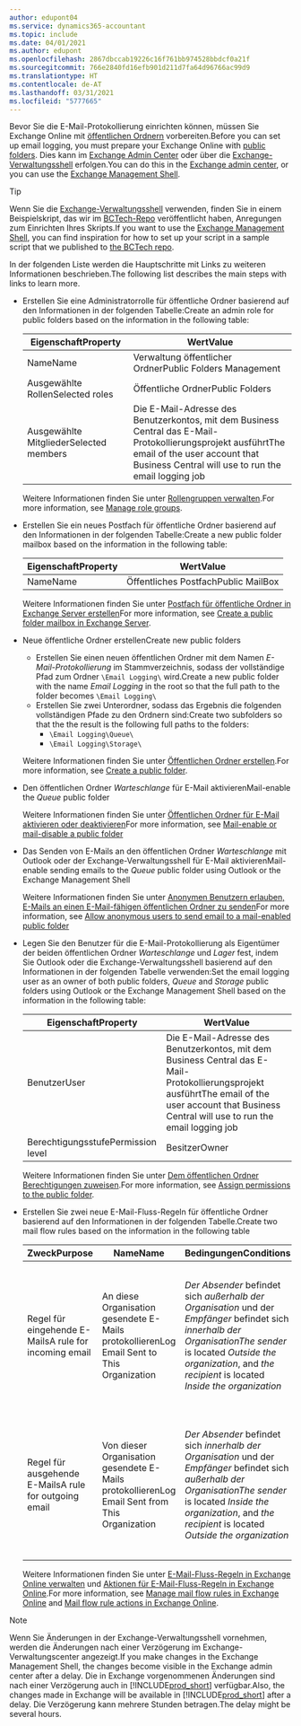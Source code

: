 ```yaml
---
author: edupont04
ms.service: dynamics365-accountant
ms.topic: include
ms.date: 04/01/2021
ms.author: edupont
ms.openlocfilehash: 2867dbccab19226c16f761bb974528bbdcf0a21f
ms.sourcegitcommit: 766e2840fd16efb901d211d7fa64d96766ac99d9
ms.translationtype: HT
ms.contentlocale: de-AT
ms.lasthandoff: 03/31/2021
ms.locfileid: "5777665"
---
```

<span data-ttu-id="68cd5-101">Bevor Sie die E-Mail-Protokollierung einrichten können, müssen Sie Exchange Online mit [öffentlichen Ordnern](/exchange/collaboration/public-folders/public-folders?view=exchserver-2019&preserve-view=true ) vorbereiten.</span><span class="sxs-lookup"><span data-stu-id="68cd5-101">Before you can set up email logging, you must prepare your Exchange Online with [public folders](/exchange/collaboration/public-folders/public-folders?view=exchserver-2019&preserve-view=true ).</span></span> <span data-ttu-id="68cd5-102">Dies kann im [Exchange Admin Center](/Exchange/architecture/client-access/exchange-admin-center?view=exchserver-2019&preserve-view=true ) oder über die [Exchange-Verwaltungsshell](/powershell/exchange/exchange-management-shell?view=exchange-ps&preserve-view=true ) erfolgen.</span><span class="sxs-lookup"><span data-stu-id="68cd5-102">You can do this in the [Exchange admin center](/Exchange/architecture/client-access/exchange-admin-center?view=exchserver-2019&preserve-view=true ), or you can use the [Exchange Management Shell](/powershell/exchange/exchange-management-shell?view=exchange-ps&preserve-view=true ).</span></span>  

> [!TIP]
> <span data-ttu-id="68cd5-103">Wenn Sie die [Exchange-Verwaltungsshell](/powershell/exchange/exchange-management-shell?view=exchange-ps&preserve-view=true ) verwenden, finden Sie in einem Beispielskript, das wir im [BCTech-Repo](https://github.com/microsoft/BCTech/tree/master/samples/EmailLogging) veröffentlicht haben, Anregungen zum Einrichten Ihres Skripts.</span><span class="sxs-lookup"><span data-stu-id="68cd5-103">If you want to use the [Exchange Management Shell](/powershell/exchange/exchange-management-shell?view=exchange-ps&preserve-view=true ), you can find inspiration for how to set up your script in a sample script that we published to [the BCTech repo](https://github.com/microsoft/BCTech/tree/master/samples/EmailLogging).</span></span>

<span data-ttu-id="68cd5-104">In der folgenden Liste werden die Hauptschritte mit Links zu weiteren Informationen beschrieben.</span><span class="sxs-lookup"><span data-stu-id="68cd5-104">The following list describes the main steps with links to learn more.</span></span>  

- <span data-ttu-id="68cd5-105">Erstellen Sie eine Administratorrolle für öffentliche Ordner basierend auf den Informationen in der folgenden Tabelle:</span><span class="sxs-lookup"><span data-stu-id="68cd5-105">Create an admin role for public folders based on the information in the following table:</span></span>

  |<span data-ttu-id="68cd5-106">Eigenschaft</span><span class="sxs-lookup"><span data-stu-id="68cd5-106">Property</span></span>        |<span data-ttu-id="68cd5-107">Wert</span><span class="sxs-lookup"><span data-stu-id="68cd5-107">Value</span></span>                     |
  |----------------|--------------------------|
  |<span data-ttu-id="68cd5-108">Name</span><span class="sxs-lookup"><span data-stu-id="68cd5-108">Name</span></span>            |<span data-ttu-id="68cd5-109">Verwaltung öffentlicher Ordner</span><span class="sxs-lookup"><span data-stu-id="68cd5-109">Public Folders Management</span></span> |
  |<span data-ttu-id="68cd5-110">Ausgewählte Rollen</span><span class="sxs-lookup"><span data-stu-id="68cd5-110">Selected roles</span></span>  |<span data-ttu-id="68cd5-111">Öffentliche Ordner</span><span class="sxs-lookup"><span data-stu-id="68cd5-111">Public Folders</span></span>            |
  |<span data-ttu-id="68cd5-112">Ausgewählte Mitglieder</span><span class="sxs-lookup"><span data-stu-id="68cd5-112">Selected members</span></span>|<span data-ttu-id="68cd5-113">Die E-Mail-Adresse des Benutzerkontos, mit dem Business Central das E-Mail-Protokollierungsprojekt ausführt</span><span class="sxs-lookup"><span data-stu-id="68cd5-113">The email of the user account that Business Central will use to run the email logging job</span></span>|

  <span data-ttu-id="68cd5-114">Weitere Informationen finden Sie unter [Rollengruppen verwalten](/exchange/permissions/role-groups?view=exchserver-2019&preserve-view=true).</span><span class="sxs-lookup"><span data-stu-id="68cd5-114">For more information, see [Manage role groups](/exchange/permissions/role-groups?view=exchserver-2019&preserve-view=true).</span></span>

- <span data-ttu-id="68cd5-115">Erstellen Sie ein neues Postfach für öffentliche Ordner basierend auf den Informationen in der folgenden Tabelle:</span><span class="sxs-lookup"><span data-stu-id="68cd5-115">Create a new public folder mailbox based on the information in the following table:</span></span>

  |<span data-ttu-id="68cd5-116">Eigenschaft</span><span class="sxs-lookup"><span data-stu-id="68cd5-116">Property</span></span>        |<span data-ttu-id="68cd5-117">Wert</span><span class="sxs-lookup"><span data-stu-id="68cd5-117">Value</span></span>                     |
  |----------------|--------------------------|
  |<span data-ttu-id="68cd5-118">Name</span><span class="sxs-lookup"><span data-stu-id="68cd5-118">Name</span></span>            |<span data-ttu-id="68cd5-119">Öffentliches Postfach</span><span class="sxs-lookup"><span data-stu-id="68cd5-119">Public MailBox</span></span>            |

  <span data-ttu-id="68cd5-120">Weitere Informationen finden Sie unter [Postfach für öffentliche Ordner in Exchange Server erstellen](/exchange/collaboration/public-folders/create-public-folder-mailboxes)</span><span class="sxs-lookup"><span data-stu-id="68cd5-120">For more information, see [Create a public folder mailbox in Exchange Server](/exchange/collaboration/public-folders/create-public-folder-mailboxes).</span></span>  

- <span data-ttu-id="68cd5-121">Neue öffentliche Ordner erstellen</span><span class="sxs-lookup"><span data-stu-id="68cd5-121">Create new public folders</span></span>

  - <span data-ttu-id="68cd5-122">Erstellen Sie einen neuen öffentlichen Ordner mit dem Namen *E-Mail-Protokollierung* im Stammverzeichnis, sodass der vollständige Pfad zum Ordner ```\Email Logging\``` wird.</span><span class="sxs-lookup"><span data-stu-id="68cd5-122">Create a new public folder with the name *Email Logging* in the root so that the full path to the folder becomes ```\Email Logging\```</span></span>
  - <span data-ttu-id="68cd5-123">Erstellen Sie zwei Unterordner, sodass das Ergebnis die folgenden vollständigen Pfade zu den Ordnern sind:</span><span class="sxs-lookup"><span data-stu-id="68cd5-123">Create two subfolders so that the the result is the following full paths to the folders:</span></span>
    - ```\Email Logging\Queue\```
    - ```\Email Logging\Storage\```

  <span data-ttu-id="68cd5-124">Weitere Informationen finden Sie unter [Öffentlichen Ordner erstellen](/exchange/collaboration/public-folders/create-public-folders?view=exchserver-2019&preserve-view=true).</span><span class="sxs-lookup"><span data-stu-id="68cd5-124">For more information, see [Create a public folder](/exchange/collaboration/public-folders/create-public-folders?view=exchserver-2019&preserve-view=true).</span></span>

- <span data-ttu-id="68cd5-125">Den öffentlichen Ordner *Warteschlange* für E-Mail aktivieren</span><span class="sxs-lookup"><span data-stu-id="68cd5-125">Mail-enable the *Queue* public folder</span></span>

  <span data-ttu-id="68cd5-126">Weitere Informationen finden Sie unter [Öffentlichen Ordner für E-Mail aktivieren oder deaktivieren](/exchange/collaboration/public-folders/mail-enable-or-disable?view=exchserver-2019&preserve-view=true)</span><span class="sxs-lookup"><span data-stu-id="68cd5-126">For more information, see [Mail-enable or mail-disable a public folder](/exchange/collaboration/public-folders/mail-enable-or-disable?view=exchserver-2019&preserve-view=true)</span></span>

- <span data-ttu-id="68cd5-127">Das Senden von E-Mails an den öffentlichen Ordner *Warteschlange* mit Outlook oder der Exchange-Verwaltungsshell für E-Mail aktivieren</span><span class="sxs-lookup"><span data-stu-id="68cd5-127">Mail-enable sending emails to the *Queue* public folder using Outlook or the Exchange Management Shell</span></span>

  <span data-ttu-id="68cd5-128">Weitere Informationen finden Sie unter [Anonymen Benutzern erlauben, E-Mails an einen E-Mail-fähigen öffentlichen Ordner zu senden](/exchange/collaboration/public-folders/mail-enable-or-disable#allow-anonymous-users-to-send-email-to-a-mail-enabled-public-folder?view=exchserver-2019&preserve-view=true)</span><span class="sxs-lookup"><span data-stu-id="68cd5-128">For more information, see [Allow anonymous users to send email to a mail-enabled public folder](/exchange/collaboration/public-folders/mail-enable-or-disable#allow-anonymous-users-to-send-email-to-a-mail-enabled-public-folder?view=exchserver-2019&preserve-view=true)</span></span>

- <span data-ttu-id="68cd5-129">Legen Sie den Benutzer für die E-Mail-Protokollierung als Eigentümer der beiden öffentlichen Ordner *Warteschlange* und *Lager* fest, indem Sie Outlook oder die Exchange-Verwaltungsshell basierend auf den Informationen in der folgenden Tabelle verwenden:</span><span class="sxs-lookup"><span data-stu-id="68cd5-129">Set the email logging user as an owner of both public folders, *Queue* and *Storage* public folders  using Outlook or the Exchange Management Shell based on the information in the following table:</span></span>

  |<span data-ttu-id="68cd5-130">Eigenschaft</span><span class="sxs-lookup"><span data-stu-id="68cd5-130">Property</span></span>        |<span data-ttu-id="68cd5-131">Wert</span><span class="sxs-lookup"><span data-stu-id="68cd5-131">Value</span></span>                     |
  |----------------|--------------------------|
  |<span data-ttu-id="68cd5-132">Benutzer</span><span class="sxs-lookup"><span data-stu-id="68cd5-132">User</span></span>            |<span data-ttu-id="68cd5-133">Die E-Mail-Adresse des Benutzerkontos, mit dem Business Central das E-Mail-Protokollierungsprojekt ausführt</span><span class="sxs-lookup"><span data-stu-id="68cd5-133">The email of the user account that Business Central will use to run the email logging job</span></span>|
  |<span data-ttu-id="68cd5-134">Berechtigungsstufe</span><span class="sxs-lookup"><span data-stu-id="68cd5-134">Permission level</span></span>|<span data-ttu-id="68cd5-135">Besitzer</span><span class="sxs-lookup"><span data-stu-id="68cd5-135">Owner</span></span>                     |

  <span data-ttu-id="68cd5-136">Weitere Informationen finden Sie unter [Dem öffentlichen Ordner Berechtigungen zuweisen](/exchange/collaboration-exo/public-folders/set-up-public-folders#step-3-assign-permissions-to-the-public-folder).</span><span class="sxs-lookup"><span data-stu-id="68cd5-136">For more information, see [Assign permissions to the public folder](/exchange/collaboration-exo/public-folders/set-up-public-folders#step-3-assign-permissions-to-the-public-folder).</span></span>

- <span data-ttu-id="68cd5-137">Erstellen Sie zwei neue E-Mail-Fluss-Regeln für öffentliche Ordner basierend auf den Informationen in der folgenden Tabelle.</span><span class="sxs-lookup"><span data-stu-id="68cd5-137">Create two mail flow rules based on the information in the following table</span></span>

  |<span data-ttu-id="68cd5-138">Zweck</span><span class="sxs-lookup"><span data-stu-id="68cd5-138">Purpose</span></span>  |<span data-ttu-id="68cd5-139">Name</span><span class="sxs-lookup"><span data-stu-id="68cd5-139">Name</span></span> |<span data-ttu-id="68cd5-140">Bedingungen</span><span class="sxs-lookup"><span data-stu-id="68cd5-140">Conditions</span></span>                        |<span data-ttu-id="68cd5-141">Aktion</span><span class="sxs-lookup"><span data-stu-id="68cd5-141">Action</span></span>                                       |
  |---------|-----|----------------------------------|---------------------------------------------|
  |<span data-ttu-id="68cd5-142">Regel für eingehende E-Mails</span><span class="sxs-lookup"><span data-stu-id="68cd5-142">A rule for incoming email</span></span> |<span data-ttu-id="68cd5-143">An diese Organisation gesendete E-Mails protokollieren</span><span class="sxs-lookup"><span data-stu-id="68cd5-143">Log Email Sent to This Organization</span></span>|<span data-ttu-id="68cd5-144">*Der Absender* befindet sich *außerhalb der Organisation* und der *Empfänger* befindet sich *innerhalb der Organisation*</span><span class="sxs-lookup"><span data-stu-id="68cd5-144">*The sender* is located *Outside the organization*, and *the recipient* is located *Inside the organization*</span></span>|<span data-ttu-id="68cd5-145">Das für den öffentlichen Ordner *Warteschlange* festgelegte E-Mail-Konto mit Bcc senden</span><span class="sxs-lookup"><span data-stu-id="68cd5-145">BCC the email account that is specified for the *Queue* public folder</span></span>|
  |<span data-ttu-id="68cd5-146">Regel für ausgehende E-Mails</span><span class="sxs-lookup"><span data-stu-id="68cd5-146">A rule for outgoing email</span></span> | <span data-ttu-id="68cd5-147">Von dieser Organisation gesendete E-Mails protokollieren</span><span class="sxs-lookup"><span data-stu-id="68cd5-147">Log Email Sent from This Organization</span></span> |<span data-ttu-id="68cd5-148">*Der Absender* befindet sich *innerhalb der Organisation* und der *Empfänger* befindet sich *außerhalb der Organisation*</span><span class="sxs-lookup"><span data-stu-id="68cd5-148">*The sender* is located *Inside the organization*, and *the recipient* is located *Outside the organization*</span></span>|<span data-ttu-id="68cd5-149">Das für den öffentlichen Ordner *Warteschlange* festgelegte E-Mail-Konto mit Bcc senden</span><span class="sxs-lookup"><span data-stu-id="68cd5-149">BCC the email account that is specified for the *Queue* public folder</span></span>|
  
  <span data-ttu-id="68cd5-150">Weitere Informationen finden Sie unter [E-Mail-Fluss-Regeln in Exchange Online verwalten](/exchange/security-and-compliance/mail-flow-rules/manage-mail-flow-rules) und [Aktionen für E-Mail-Fluss-Regeln in Exchange Online](/exchange/security-and-compliance/mail-flow-rules/mail-flow-rule-actions).</span><span class="sxs-lookup"><span data-stu-id="68cd5-150">For more information, see [Manage mail flow rules in Exchange Online](/exchange/security-and-compliance/mail-flow-rules/manage-mail-flow-rules) and [Mail flow rule actions in Exchange Online](/exchange/security-and-compliance/mail-flow-rules/mail-flow-rule-actions).</span></span>

> [!NOTE]
> <span data-ttu-id="68cd5-151">Wenn Sie Änderungen in der Exchange-Verwaltungsshell vornehmen, werden die Änderungen nach einer Verzögerung im Exchange-Verwaltungscenter angezeigt.</span><span class="sxs-lookup"><span data-stu-id="68cd5-151">If you make changes in the Exchange Management Shell, the changes become visible in the Exchange admin center after a delay.</span></span> <span data-ttu-id="68cd5-152">Die in Exchange vorgenommenen Änderungen sind nach einer Verzögerung auch in [!INCLUDE[prod_short](prod_short.md)] verfügbar.</span><span class="sxs-lookup"><span data-stu-id="68cd5-152">Also, the changes made in Exchange will be available in [!INCLUDE[prod_short](prod_short.md)] after a delay.</span></span> <span data-ttu-id="68cd5-153">Die Verzögerung kann mehrere Stunden betragen.</span><span class="sxs-lookup"><span data-stu-id="68cd5-153">The delay might be several hours.</span></span>
